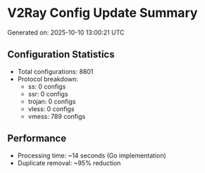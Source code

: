 # V2Ray Config Update Summary
Generated on: 2025-10-10 13:00:21 UTC

## Configuration Statistics
- Total configurations: 8801
- Protocol breakdown:
  - ss: 0 configs
  - ssr: 0 configs
  - trojan: 0 configs
  - vless: 0 configs
  - vmess: 789 configs

## Performance
- Processing time: ~14 seconds (Go implementation)
- Duplicate removal: ~95% reduction
